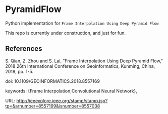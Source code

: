 # PyramidFlow

Python implementation for `Frame Interpolation Using Deep Pyramid Flow`

This repo is currently under construction, and just for fun.

## References

S. Qian, Z. Zhou and S. Lai, "Frame Interpolation Using Deep Pyramid Flow," 2018 26th International Conference on Geoinformatics, Kunming, China, 2018, pp. 1-5.

doi: 10.1109/GEOINFORMATICS.2018.8557169

keywords: {Frame Interpolation;Convolutional Neural Network},

URL: http://ieeexplore.ieee.org/stamp/stamp.jsp?tp=&arnumber=8557169&isnumber=8557038
